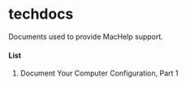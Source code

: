 # techdocs
Documents used to provide MacHelp support.

#### List

1. Document Your Computer Configuration, Part 1
